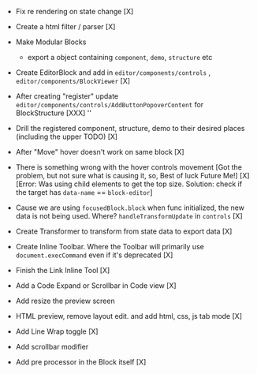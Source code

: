 -   Fix re rendering on state change [X]
-   Create a html filter / parser [X]
-   Make Modular Blocks

    -   export a object containing `component`, `demo`, `structure` etc

-   Create EditorBlock and add in `editor/components/controls` , `editor/components/BlockViewer` [X]
-   After creating "register" update `editor/components/controls/AddButtonPopoverContent` for BlockStructure [XXX] ''
-   Drill the registered component, structure, demo to their desired places (including the upper TODO) [X]
-   After "Move" hover doesn't work on same block [X]
-   There is something wrong with the hover controls movement [Got the problem, but not sure what is causing it, so, Best of luck Future Me!] [X] [Error: Was using child elements to get the top size. Solution: check if the target has `data-name` == `block-editor`]
-   Cause we are using `focusedBlock.block` when func initialized, the new data is not being used. Where? `handleTransformUpdate` in `controls` [X]
-   Create Transformer to transform from state data to export data [X]
-   Create Inline Toolbar. Where the Toolbar will primarily use `document.execCommand` even if it's deprecated [X]

-   Finish the Link Inline Tool [X]

-   Add a Code Expand or Scrollbar in Code view [X]
-   Add resize the preview screen
-   HTML preview, remove layout edit. and add html, css, js tab mode [X]
-   Add Line Wrap toggle [X]
-   Add scrollbar modifier
-   Add pre processor in the Block itself [X]
